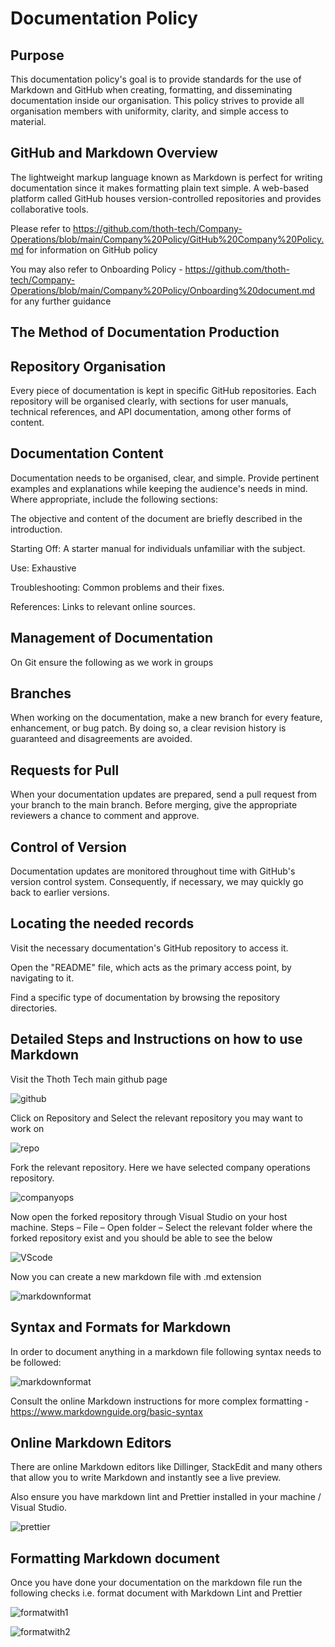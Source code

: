 # Documentation Policy

## Purpose

This documentation policy's goal is to provide standards for the use of Markdown and GitHub when
creating, formatting, and disseminating documentation inside our organisation. This policy strives
to provide all organisation members with uniformity, clarity, and simple access to material.

## GitHub and Markdown Overview

The lightweight markup language known as Markdown is perfect for writing documentation since it
makes formatting plain text simple. A web-based platform called GitHub houses version-controlled
repositories and provides collaborative tools.

Please refer to
<https://github.com/thoth-tech/Company-Operations/blob/main/Company%20Policy/GitHub%20Company%20Policy.md>
for information on GitHub policy

You may also refer to Onboarding Policy -
<https://github.com/thoth-tech/Company-Operations/blob/main/Company%20Policy/Onboarding%20document.md>
for any further guidance

## The Method of Documentation Production

## Repository Organisation

Every piece of documentation is kept in specific GitHub repositories. Each repository will be
organised clearly, with sections for user manuals, technical references, and API documentation,
among other forms of content.

## Documentation Content

Documentation needs to be organised, clear, and simple. Provide pertinent examples and explanations
while keeping the audience's needs in mind. Where appropriate, include the following sections:

The objective and content of the document are briefly described in the introduction.

Starting Off: A starter manual for individuals unfamiliar with the subject.

Use: Exhaustive

Troubleshooting: Common problems and their fixes.

References: Links to relevant online sources.

## Management of Documentation

On Git ensure the following as we work in groups

## Branches

When working on the documentation, make a new branch for every feature, enhancement, or bug patch.
By doing so, a clear revision history is guaranteed and disagreements are avoided.

## Requests for Pull

When your documentation updates are prepared, send a pull request from your branch to the main
branch. Before merging, give the appropriate reviewers a chance to comment and approve.

## Control of Version

Documentation updates are monitored throughout time with GitHub's version control system.
Consequently, if necessary, we may quickly go back to earlier versions.

## Locating the needed records

Visit the necessary documentation's GitHub repository to access it.

Open the "README" file, which acts as the primary access point, by navigating to it.

Find a specific type of documentation by browsing the repository directories.

## Detailed Steps and Instructions on how to use Markdown

Visit the Thoth Tech main github page

![github](/Company%20Policy/images/github.png)

Click on Repository and Select the relevant repository you may want to work on

![repo](/Company%20Policy/images/repository.png)

Fork the relevant repository. Here we have selected company operations repository.

![companyops](/Company%20Policy/images/companyops.png)

Now open the forked repository through Visual Studio on your host machine. Steps – File – Open
folder – Select the relevant folder where the forked repository exist and you should be able to see
the below

![VScode](/Company%20Policy/images/VS%20code.png)

Now you can create a new markdown file with .md extension

![markdownformat](/Company%20Policy/images/markdown.png)

## Syntax and Formats for Markdown

In order to document anything in a markdown file following syntax needs to be followed:

![markdownformat](/Company%20Policy/images/markdownformat.png)

Consult the online Markdown instructions for more complex formatting -
<https://www.markdownguide.org/basic-syntax>

## Online Markdown Editors

There are online Markdown editors like Dillinger, StackEdit and many others that allow you to write
Markdown and instantly see a live preview.

Also ensure you have markdown lint and Prettier installed in your machine / Visual Studio.

![prettier](/Company%20Policy/images/prettier.png)

## Formatting Markdown document

Once you have done your documentation on the markdown file run the following checks i.e. format
document with Markdown Lint and Prettier

![formatwith1](/Company%20Policy/images/formatwith1.png)

![formatwith2](/Company%20Policy/images/formatwith2.png)
